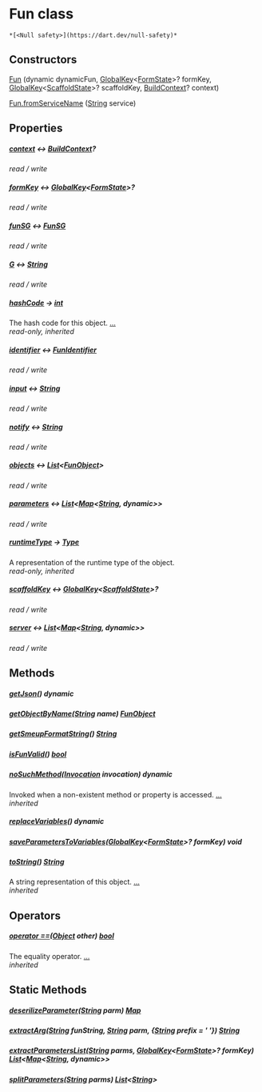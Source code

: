


# Fun class






    *[<Null safety>](https://dart.dev/null-safety)*






## Constructors

[Fun](../smeup_models_fun/Fun/Fun.md) (dynamic dynamicFun, [GlobalKey](https://api.flutter.dev/flutter/widgets/GlobalKey-class.html)&lt;[FormState](https://api.flutter.dev/flutter/widgets/FormState-class.html)>? formKey, [GlobalKey](https://api.flutter.dev/flutter/widgets/GlobalKey-class.html)&lt;[ScaffoldState](https://api.flutter.dev/flutter/material/ScaffoldState-class.html)>? scaffoldKey, [BuildContext](https://api.flutter.dev/flutter/widgets/BuildContext-class.html)? context)

    

[Fun.fromServiceName](../smeup_models_fun/Fun/Fun.fromServiceName.md) ([String](https://api.flutter.dev/flutter/dart-core/String-class.html) service)

    


## Properties

##### [context](../smeup_models_fun/Fun/context.md) &#8596; [BuildContext](https://api.flutter.dev/flutter/widgets/BuildContext-class.html)?



   
_read / write_



##### [formKey](../smeup_models_fun/Fun/formKey.md) &#8596; [GlobalKey](https://api.flutter.dev/flutter/widgets/GlobalKey-class.html)&lt;[FormState](https://api.flutter.dev/flutter/widgets/FormState-class.html)>?



   
_read / write_



##### [funSG](../smeup_models_fun/Fun/funSG.md) &#8596; [FunSG](../smeup_models_fun_SG/FunSG-class.md)



   
_read / write_



##### [G](../smeup_models_fun/Fun/G.md) &#8596; [String](https://api.flutter.dev/flutter/dart-core/String-class.html)



   
_read / write_



##### [hashCode](https://api.flutter.dev/flutter/dart-core/Object/hashCode.html) &#8594; [int](https://api.flutter.dev/flutter/dart-core/int-class.html)



The hash code for this object. [...](https://api.flutter.dev/flutter/dart-core/Object/hashCode.html)  
_read-only, inherited_



##### [identifier](../smeup_models_fun/Fun/identifier.md) &#8596; [FunIdentifier](../smeup_models_fun_identifier/FunIdentifier-class.md)



   
_read / write_



##### [input](../smeup_models_fun/Fun/input.md) &#8596; [String](https://api.flutter.dev/flutter/dart-core/String-class.html)



   
_read / write_



##### [notify](../smeup_models_fun/Fun/notify.md) &#8596; [String](https://api.flutter.dev/flutter/dart-core/String-class.html)



   
_read / write_



##### [objects](../smeup_models_fun/Fun/objects.md) &#8596; [List](https://api.flutter.dev/flutter/dart-core/List-class.html)&lt;[FunObject](../smeup_models_fun_object/FunObject-class.md)>



   
_read / write_



##### [parameters](../smeup_models_fun/Fun/parameters.md) &#8596; [List](https://api.flutter.dev/flutter/dart-core/List-class.html)&lt;[Map](https://api.flutter.dev/flutter/dart-core/Map-class.html)&lt;[String](https://api.flutter.dev/flutter/dart-core/String-class.html), dynamic>>



   
_read / write_



##### [runtimeType](https://api.flutter.dev/flutter/dart-core/Object/runtimeType.html) &#8594; [Type](https://api.flutter.dev/flutter/dart-core/Type-class.html)



A representation of the runtime type of the object.   
_read-only, inherited_



##### [scaffoldKey](../smeup_models_fun/Fun/scaffoldKey.md) &#8596; [GlobalKey](https://api.flutter.dev/flutter/widgets/GlobalKey-class.html)&lt;[ScaffoldState](https://api.flutter.dev/flutter/material/ScaffoldState-class.html)>?



   
_read / write_



##### [server](../smeup_models_fun/Fun/server.md) &#8596; [List](https://api.flutter.dev/flutter/dart-core/List-class.html)&lt;[Map](https://api.flutter.dev/flutter/dart-core/Map-class.html)&lt;[String](https://api.flutter.dev/flutter/dart-core/String-class.html), dynamic>>



   
_read / write_




## Methods

##### [getJson](../smeup_models_fun/Fun/getJson.md)() dynamic



   




##### [getObjectByName](../smeup_models_fun/Fun/getObjectByName.md)([String](https://api.flutter.dev/flutter/dart-core/String-class.html) name) [FunObject](../smeup_models_fun_object/FunObject-class.md)



   




##### [getSmeupFormatString](../smeup_models_fun/Fun/getSmeupFormatString.md)() [String](https://api.flutter.dev/flutter/dart-core/String-class.html)



   




##### [isFunValid](../smeup_models_fun/Fun/isFunValid.md)() [bool](https://api.flutter.dev/flutter/dart-core/bool-class.html)



   




##### [noSuchMethod](https://api.flutter.dev/flutter/dart-core/Object/noSuchMethod.html)([Invocation](https://api.flutter.dev/flutter/dart-core/Invocation-class.html) invocation) dynamic



Invoked when a non-existent method or property is accessed. [...](https://api.flutter.dev/flutter/dart-core/Object/noSuchMethod.html)  
_inherited_



##### [replaceVariables](../smeup_models_fun/Fun/replaceVariables.md)() dynamic



   




##### [saveParametersToVariables](../smeup_models_fun/Fun/saveParametersToVariables.md)([GlobalKey](https://api.flutter.dev/flutter/widgets/GlobalKey-class.html)&lt;[FormState](https://api.flutter.dev/flutter/widgets/FormState-class.html)>? formKey) void



   




##### [toString](https://api.flutter.dev/flutter/dart-core/Object/toString.html)() [String](https://api.flutter.dev/flutter/dart-core/String-class.html)



A string representation of this object. [...](https://api.flutter.dev/flutter/dart-core/Object/toString.html)  
_inherited_




## Operators

##### [operator ==](https://api.flutter.dev/flutter/dart-core/Object/operator_equals.html)([Object](https://api.flutter.dev/flutter/dart-core/Object-class.html) other) [bool](https://api.flutter.dev/flutter/dart-core/bool-class.html)



The equality operator. [...](https://api.flutter.dev/flutter/dart-core/Object/operator_equals.html)  
_inherited_





## Static Methods

##### [deserilizeParameter](../smeup_models_fun/Fun/deserilizeParameter.md)([String](https://api.flutter.dev/flutter/dart-core/String-class.html) parm) [Map](https://api.flutter.dev/flutter/dart-core/Map-class.html)



   




##### [extractArg](../smeup_models_fun/Fun/extractArg.md)([String](https://api.flutter.dev/flutter/dart-core/String-class.html) funString, [String](https://api.flutter.dev/flutter/dart-core/String-class.html) parm, {[String](https://api.flutter.dev/flutter/dart-core/String-class.html) prefix = ' '}) [String](https://api.flutter.dev/flutter/dart-core/String-class.html)



   




##### [extractParametersList](../smeup_models_fun/Fun/extractParametersList.md)([String](https://api.flutter.dev/flutter/dart-core/String-class.html) parms, [GlobalKey](https://api.flutter.dev/flutter/widgets/GlobalKey-class.html)&lt;[FormState](https://api.flutter.dev/flutter/widgets/FormState-class.html)>? formKey) [List](https://api.flutter.dev/flutter/dart-core/List-class.html)&lt;[Map](https://api.flutter.dev/flutter/dart-core/Map-class.html)&lt;[String](https://api.flutter.dev/flutter/dart-core/String-class.html), dynamic>>



   




##### [splitParameters](../smeup_models_fun/Fun/splitParameters.md)([String](https://api.flutter.dev/flutter/dart-core/String-class.html) parms) [List](https://api.flutter.dev/flutter/dart-core/List-class.html)&lt;[String](https://api.flutter.dev/flutter/dart-core/String-class.html)>



   










